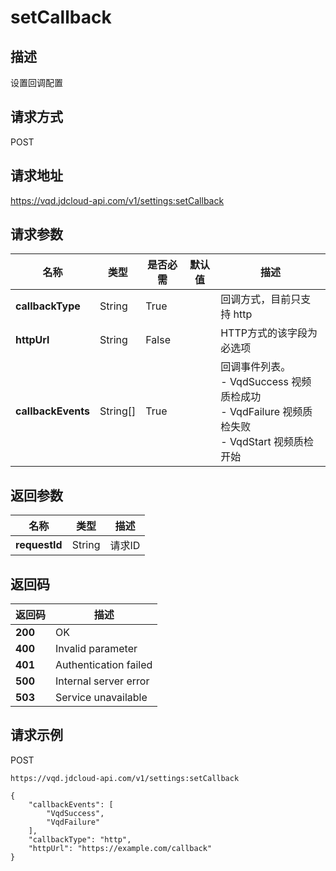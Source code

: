 # setCallback


## 描述
设置回调配置

## 请求方式
POST

## 请求地址
https://vqd.jdcloud-api.com/v1/settings:setCallback


## 请求参数
|名称|类型|是否必需|默认值|描述|
|---|---|---|---|---|
|**callbackType**|String|True| |回调方式，目前只支持 http|
|**httpUrl**|String|False| |HTTP方式的该字段为必选项|
|**callbackEvents**|String[]|True| |回调事件列表。<br>- VqdSuccess 视频质检成功<br>- VqdFailure 视频质检失败<br>- VqdStart 视频质检开始<br>|


## 返回参数
|名称|类型|描述|
|---|---|---|
|**requestId**|String|请求ID|


## 返回码
|返回码|描述|
|---|---|
|**200**|OK|
|**400**|Invalid parameter|
|**401**|Authentication failed|
|**500**|Internal server error|
|**503**|Service unavailable|

## 请求示例
POST
```
https://vqd.jdcloud-api.com/v1/settings:setCallback

```
```
{
    "callbackEvents": [
        "VqdSuccess", 
        "VqdFailure"
    ], 
    "callbackType": "http", 
    "httpUrl": "https://example.com/callback"
}
```

